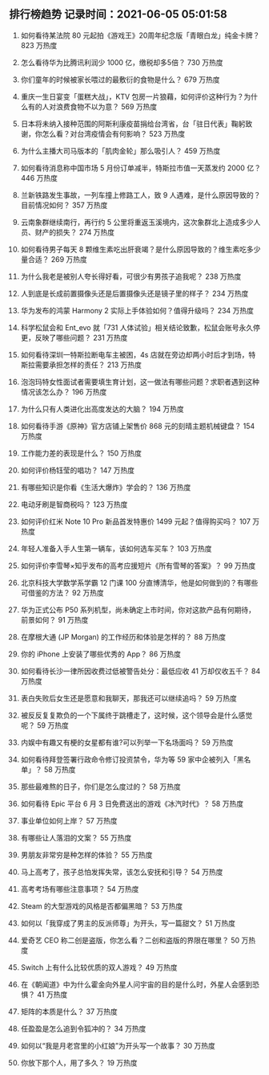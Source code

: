 
## 排行榜趋势 记录时间：2021-06-05 05:01:58
  
  1. 如何看待某法院 80 元起拍《游戏王》20周年纪念版「青眼白龙」纯金卡牌？ 823 万热度
    
  2. 怎么看待华为比腾讯利润少 1000 亿，缴税却多5倍？ 730 万热度
    
  3. 你们童年的时候被家长喂过的最敷衍的食物是什么？ 679 万热度
    
  4. 重庆一生日宴变「蛋糕大战」，KTV 包房一片狼藉，如何评价这种行为？为什么有的人对浪费食物不以为意？ 569 万热度
    
  5. 日本将未纳入接种范围的阿斯利康疫苗捐给台湾省，台「驻日代表」鞠躬致谢，你怎么看？对台湾疫情会有何影响？ 523 万热度
    
  6. 为什么主播大司马版本的「肌肉金轮」那么吸引人？ 459 万热度
    
  7. 如何看待消息称中国市场 5 月份订单减半，特斯拉市值一天蒸发约 2000 亿？ 446 万热度
    
  8. 兰新铁路发生事故，一列车撞上修路工人，致 9 人遇难，是什么原因导致的？目前情况如何？ 357 万热度
    
  9. 云南象群继续南行，再行约 5 公里将重返玉溪境内，这次象群北上造成多少人员、财产的损失？ 274 万热度
    
  10. 如何看待男子每天 8 颗维生素吃出肝衰竭？是什么原因导致的？维生素吃多少量合适？ 269 万热度
    
  11. 为什么我老是被别人夸长得好看，可很少有男孩子追我呢？ 238 万热度
    
  12. 人到底是长成前置摄像头还是后置摄像头还是镜子里的样子？ 234 万热度
    
  13. 华为发布的鸿蒙 Harmony 2 实际上手体验如何？值得升级吗？ 234 万热度
    
  14. 科学松鼠会和 Ent_evo 就「731 人体试验」相关结论致歉，松鼠会账号永久停更，反映了哪些问题？ 231 万热度
    
  15. 如何看待深圳一特斯拉断电车主被困，4s 店就在旁边却两小时后才到场，特斯拉需要承担怎样的责任？ 213 万热度
    
  16. 泡泡玛特女性面试者需要填生育计划，这一做法有哪些问题？求职者遇到这种情况该怎么办？ 196 万热度
    
  17. 为什么只有人类进化出高度发达的大脑？ 194 万热度
    
  18. 如何看待手游《原神》官方店铺上架售价 868 元的刻晴主题机械键盘？ 154 万热度
    
  19. 工作能力差的表现是什么？ 150 万热度
    
  20. 如何评价杨钰莹的唱功？ 147 万热度
    
  21. 有哪些知识是你看《生活大爆炸》学会的？ 136 万热度
    
  22. 电动牙刷是智商税吗？ 123 万热度
    
  23. 如何评价红米 Note 10 Pro 新品首发特惠价 1499 元起？值得购买吗？ 107 万热度
    
  24. 年轻人准备入手人生第一辆车，该如何选车买车？ 103 万热度
    
  25. 如何评价李雪琴×知乎发布的高考应援短片《所有雪琴的答案》？ 99 万热度
    
  26. 北京科技大学数学系学霸 12 门课 100 分直博清华，他是如何做到的？有哪些可借鉴的方法？ 92 万热度
    
  27. 华为正式公布 P50 系列机型，尚未确定上市时间，你对这款产品有何期待，前景如何？ 91 万热度
    
  28. 在摩根大通 (JP Morgan) 的工作经历和体验是怎样的？ 88 万热度
    
  29. 你的 iPhone 上安装了哪些优秀的 App？ 86 万热度
    
  30. 如何看待长沙一律所因收费过低被警告处分：最低应收 41 万却仅收五千？ 84 万热度
    
  31. 表白失败后女生还是愿意和我聊天，那我还可以继续追吗？ 59 万热度
    
  32. 被反反复复欺负的一个下属终于跳槽走了，这时候，这个领导会是什么感觉呢？ 59 万热度
    
  33. 内娱中有趣又有梗的女星都有谁?可以列举一下名场面吗？ 59 万热度
    
  34. 如何看待拜登签署行政命令修订投资禁令，华为等 59 家中企被列入「黑名单」？ 58 万热度
    
  35. 那些最难熬的日子，你们是怎么度过的？ 58 万热度
    
  36. 如何看待 Epic 平台 6 月 3 日免费送出的游戏《冰汽时代》？ 58 万热度
    
  37. 事业单位如何上岸？ 57 万热度
    
  38. 有哪些让人落泪的文案？ 55 万热度
    
  39. 男朋友非常穷是种怎样的体验？ 55 万热度
    
  40. 马上高考了，孩子总怕发挥失常，该怎么安抚和引导？ 54 万热度
    
  41. 高考考场有哪些注意事项？ 54 万热度
    
  42. Steam 的大型游戏的风格是否都偏黑暗？ 53 万热度
    
  43. 如何以「我穿成了男主的反派师尊」为开头，写一篇甜文？ 51 万热度
    
  44. 爱奇艺 CEO 称二创是盗版，你怎么看？二创和盗版的界限在哪里？ 50 万热度
    
  45. Switch 上有什么比较优质的双人游戏？ 49 万热度
    
  46. 在《朝闻道》中为什么霍金向外星人问宇宙的目的是什么时，外星人会感到恐惧？ 41 万热度
    
  47. 矩阵的本质是什么？ 37 万热度
    
  48. 任盈盈是怎么追到令狐冲的？ 34 万热度
    
  49. 如何以“我是月老宫里的小红娘”为开头写一个故事？ 30 万热度
    
  50. 你放下那个人，用了多久？ 19 万热度
    